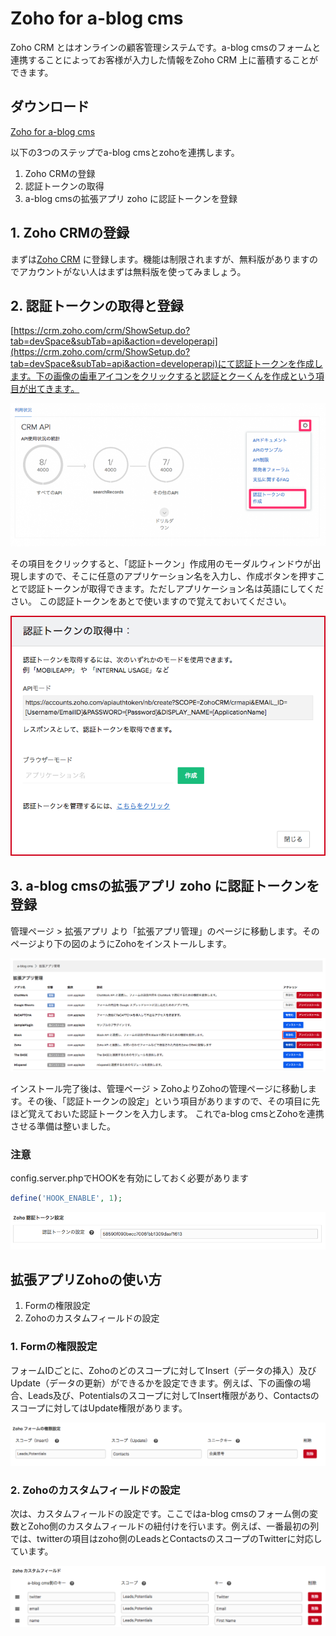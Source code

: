 # Zoho for a-blog cms

Zoho CRM とはオンラインの顧客管理システムです。a-blog cmsのフォームと連携することによってお客様が入力した情報をZoho CRM 上に蓄積することができます。

## ダウンロード
[Zoho for a-blog cms](https://github.com/appleple/acms-zoho/raw/master/build/Zoho.zip)


以下の3つのステップでa-blog cmsとzohoを連携します。

1. Zoho CRMの登録
2. 認証トークンの取得
3. a-blog cmsの拡張アプリ zoho に認証トークンを登録

## 1. Zoho CRMの登録

まずは[Zoho CRM](https://www.zoho.com/crm/) に登録します。機能は制限されますが、無料版がありますのでアカウントがない人はまずは無料版を使ってみましょう。

## 2. 認証トークンの取得と登録

[https://crm.zoho.com/crm/ShowSetup.do?tab=devSpace&subTab=api&action=developerapi](https://crm.zoho.com/crm/ShowSetup.do?tab=devSpace&subTab=api&action=developerapi)にて認証トークンを作成します。下の画像の歯車アイコンをクリックすると認証とクーくんを作成という項目が出てきます。

<img src="./images/add_api_token.png">

その項目をクリックすると、「認証トークン」作成用のモーダルウィンドウが出現しますので、そこに任意のアプリケーション名を入力し、作成ボタンを押すことで認証トークンが取得できます。ただしアプリケーション名は英語にしてください。 この認証トークンをあとで使いますので覚えておいてください。

<img src="./images/get_api_token.png">

## 3. a-blog cmsの拡張アプリ zoho に認証トークンを登録

管理ページ > 拡張アプリ より「拡張アプリ管理」のページに移動します。そのページより下の図のようにZohoをインストールします。

<img src="./images/install.png">

インストール完了後は、管理ページ > ZohoよりZohoの管理ページに移動します。その後、「認証トークンの設定」という項目がありますので、その項目に先ほど覚えておいた認証トークンを入力します。 これでa-blog cmsとZohoを連携させる準備は整いました。

### 注意

config.server.phpでHOOKを有効にしておく必要があります

```php
define('HOOK_ENABLE', 1);
```

<img src="./images/set_api_token.png">

## 拡張アプリZohoの使い方

1. Formの権限設定
2. Zohoのカスタムフィールドの設定

### 1. Formの権限設定

フォームIDごとに、Zohoのどのスコープに対してInsert（データの挿入）及びUpdate（データの更新）ができるかを設定できます。例えば、下の画像の場合、Leads及び、Potentialsのスコープに対してInsert権限があり、Contactsのスコープに対してはUpdate権限があります。

<img src="./images/authorization.png">

### 2. Zohoのカスタムフィールドの設定

次は、カスタムフィールドの設定です。ここではa-blog cmsのフォーム側の変数とZoho側のカスタムフィールドの紐付けを行います。例えば、一番最初の列では、twitterの項目はzoho側のLeadsとContactsのスコープのTwitterに対応しています。

<img src="./images/custom-field.png">

